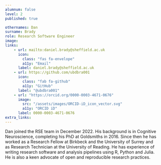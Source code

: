 ```yaml
---
alumnum: false
level: 2
published: true

othernames: Dan   
surname: Brady
role: Research Software Engineer
image:
links:
    - url: mailto:daniel.brady@sheffield.ac.uk
      icon: 
        class: "fas fa-envelope"
        a11y: "Email"
      label: daniel.brady@sheffield.ac.uk
    - url: https://github.com/ubdbra001
      icon:
        class: "fab fa-github"
        a11y: "GitHub"
      label: "@ubdbra001"
    - url: "https://orcid.org/0000-0003-4671-0676"
      image:
        src: "/assets/images/ORCID-iD_icon_vector.svg"
        a11y: "ORCID iD"
      label: 0000-0003-4671-0676
extra_links:
---
```


Dan joined the RSE team in December 2022. His background is in Cognitive Neuroscience, completing his PhD at Goldsmiths in 2016. Since then he has worked as a Research Fellow at Birkbeck and the University of Surrey and as Research Technician at the University of Reading. He has experience of writing research software and analysis pipelines using R, Python and Julia. He is also a keen advocate of open and reproducible research practices.
